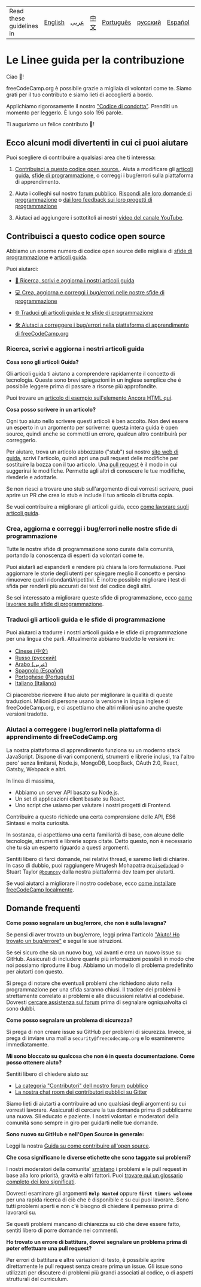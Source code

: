 <table>
    <tr>
        <!-- Do not translate this table -->
        <td> Read these guidelines in </td>
        <td><a href="/CONTRIBUTING.md"> English </a></td>
        <td><a href="/docs/arabic/CONTRIBUTING.md"> عربى </a></td>
        <td><a href="/docs/chinese/CONTRIBUTING.md"> 中文 </a></td>
        <td><a href="/docs/portuguese/CONTRIBUTING.md"> Português </a></td>
        <td><a href="/docs/russian/CONTRIBUTING.md"> русский </a></td>
        <td><a href="/docs/spanish/CONTRIBUTING.md"> Español </a></td>
        <td><a href="/docs/italian/CONTRIBUTING.md"> Italiano </a></td>
    </tr>
</table>

# Le Linee guida per la contribuzione

Ciao 👋!

freeCodeCamp.org è possibile grazie a migliaia di volontari come te. Siamo grati per il tuo contributo e siamo lieti di accoglierti a bordo.

Applichiamo rigorosamente il nostro ["Codice di condotta"](https://www.freecodecamp.org/code-of-conduct). Prenditi un momento per leggerlo. È lungo solo 196 parole.

Ti auguriamo un felice contributo 🎉!

## Ecco alcuni modi divertenti in cui ci puoi aiutare

Puoi scegliere di contribuire a qualsiasi area che ti interessa:

1. [Contribuisci a questo codice open source.](#contribute-to-this-open-source-codebase). Aiuta a modificare gli [articoli guida](https://guide.freecodecamp.org/), [sfide di programmazione](https://learn.freecodecamp.org/), o correggi i bug/errori sulla piattaforma di apprendimento.

2. Aiuta i colleghi sul nostro [forum pubblico](https://www.freecodecamp.org/forum/). [Rispondi alle loro domande di programmazione](https://www.freecodecamp.org/forum/?max_posts=1) o [dai loro feedback sui loro progetti di programmazione](https://www.freecodecamp.org/forum/c/project-feedback?max_posts=1)

3. Aiutaci ad aggiungere i sottotitoli ai nostri [video del canale YouTube](https://www.youtube.com/channel/UC8butISFwT-Wl7EV0hUK0BQ/videos).

## Contribuisci a questo codice open source

Abbiamo un enorme numero di codice open source delle migliaia di [sfide di programmazione](https://learn.freecodecamp.org) e [articoli guida](https://guide.freecodecamp.org).

Puoi aiutarci:

- [📝 Ricerca, scrivi e aggiorna i nostri articoli guida](#research-write-and-update-our-guide-articles)

- [💻 Crea, aggiorna e correggi i bug/errori nelle nostre sfide di programmazione](#create-update-and-fix-bugs-in-our-coding-challenges)

- [🌐 Traduci gli articoli guida e le sfide di programmazione](#translate-guide-articles-and-coding-challenges)

- [🛠 Aiutaci a correggere i bug/errori nella piattaforma di apprendimento di freeCodeCamp.org](#help-us-fix-bugs-in-freecodecamporgs-learning-platform)

###  Ricerca, scrivi e aggiorna i nostri articoli guida

**Cosa sono gli articoli Guida?**

Gli articoli guida ti aiutano a comprendere rapidamente il concetto di tecnologia. Queste sono brevi spiegazioni in un inglese semplice che è possibile leggere prima di passare a risorse più approfondite.

Puoi trovare un [articolo di esempio sull'elemento Ancora HTML qui](https://github.com/freeCodeCamp/freeCodeCamp/blob/master/guide/english/html/elements/a-tag/index.md). 

**Cosa posso scrivere in un articolo?**

Ogni tuo aiuto nello scrivere questi articoli è ben accolto. Non devi essere un esperto in un argomento per scriverne: questa intera guida è open source, quindi anche se commetti un errore, qualcun altro contribuirà per correggerlo.

Per aiutare, trova un articolo abbozzato ("stub") sul nostro [sito web di guida](https://www.freecodecamp.org/guide), scrivi l'articolo, quindi apri una pull request delle modifiche per sostituire la bozza con il tuo articolo. Una [pull request](https://help.github.com/articles/about-pull-requests/) è il modo in cui suggerirai le modifiche. Permette agli altri di conoscere le tue modifiche, rivederle e adottarle.

Se non riesci a trovare uno stub sull'argomento di cui vorresti scrivere, puoi aprire un PR che crea lo stub e include il tuo articolo di brutta copia.

Se vuoi contribuire a migliorare gli articoli guida, ecco [come lavorare sugli articoli guida](/docs/how-to-work-on-guide-articles.md).

### Crea, aggiorna e correggi i bug/errori nelle nostre sfide di programmazione

Tutte le nostre sfide di programmazione sono curate dalla comunità, portando la conoscenza di esperti da volontari come te.

Puoi aiutarli ad espanderli e rendere più chiara la loro formulazione. Puoi aggiornare le storie degli utenti per spiegare meglio il concetto e persino rimuovere quelli ridondanti/ripetitivi. È inoltre possibile migliorare i test di sfida per renderli più accurati dei test del codice degli altri.

Se sei interessato a migliorare queste sfide di programmazione, ecco [come lavorare sulle sfide di programmazione](/docs/how-to-work-on-coding-challenges.md).

### Traduci gli articoli guida e le sfide di programmazione

Puoi aiutarci a tradurre i nostri articoli guida e le sfide di programmazione per una lingua che parli. Attualmente abbiamo tradotto le versioni in:

- [Cinese (中文)](https://github.com/freeCodeCamp/freeCodeCamp/tree/master/curriculum/challenges/chinese)
- [Russo (русский)](https://github.com/freeCodeCamp/freeCodeCamp/tree/master/curriculum/challenges/russian)
- [Arabo (عربى)](https://github.com/freeCodeCamp/freeCodeCamp/tree/master/curriculum/challenges/arabic)
- [Spagnolo (Español)](https://github.com/freeCodeCamp/freeCodeCamp/tree/master/curriculum/challenges/spanish)
- [Portoghese (Português)](https://github.com/freeCodeCamp/freeCodeCamp/tree/master/curriculum/challenges/portuguese)
- [Italiano (Italiano)](https://github.com/freeCodeCamp/freeCodeCamp/tree/master/curriculum/challenges/italian)

Ci piacerebbe ricevere il tuo aiuto per migliorare la qualità di queste traduzioni. Milioni di persone usano la versione in lingua inglese di freeCodeCamp.org, e ci aspettiamo che altri milioni usino anche queste versioni tradotte.

### Aiutaci a correggere i bug/errori nella piattaforma di apprendimento di freeCodeCamp.org

La nostra piattaforma di apprendimento funziona su un moderno stack JavaScript. Dispone di vari componenti, strumenti e librerie inclusi, tra l'altro pero' senza limitarsi, Node.js, MongoDB, LoopBack, OAuth 2.0, React, Gatsby, Webpack e altri.

In linea di massima,

- Abbiamo un server API basato su Node.js.
- Un set di applicazioni client basate su React.
- Uno script che usiamo per valutare i nostri progetti di Frontend.

Contribuire a questo richiede una certa comprensione delle API, ES6 Sintassi e molta curiosità.

In sostanza, ci aspettiamo una certa familiarità di base, con alcune delle tecnologie, strumenti e librerie sopra citate. Detto questo, non è necessario che tu sia un esperto riguardo a questi argomenti.

Sentiti libero di farci domande, nei relativi thread, e saremo lieti di chiarire. In caso di dubbio, puoi raggiungere Mrugesh Mohapatra [`@raisedadead`](https://github.com/raisedadead) o Stuart Taylor [`@bouncey`](https://github.com/bouncey) dalla nostra piattaforma dev team per aiutarti.

Se vuoi aiutarci a migliorare il nostro codebase, ecco [come installare freeCodeCamp localmente](/docs/how-to-setup-freecodecamp-locally.md).

## Domande frequenti

**Come posso segnalare un bug/errore, che non è sulla lavagna?**

Se pensi di aver trovato un bug/errore, leggi prima l'articolo ["Aiuto! Ho trovato un bug/errore"](https://forum.freecodecamp.org/t/how-to-report-a-bug/19543) e segui le sue istruzioni.

Se sei sicuro che sia un nuovo bug, vai avanti e crea un nuovo issue su GitHub. Assicurati di includere quante più informazioni possibili in modo che noi possiamo riprodurre il bug. Abbiamo un modello di problema predefinito per aiutarti con questo.

Si prega di notare che eventuali problemi che richiedono aiuto nella programmazione per una sfida saranno chiusi. Il tracker dei problemi è strettamente correlato ai problemi e alle discussioni relativi al codebase. Dovresti [cercare assistenza sul forum](https://www.freecodecamp.org/forum) prima di segnalare ogniqualvolta ci sono dubbi.

**Come posso segnalare un problema di sicurezza?**

Si prega di non creare issue su GitHub per problemi di sicurezza. Invece, si prega di inviare una mail a `security@freecodecamp.org` e lo esamineremo immediatamente.

**Mi sono bloccato su qualcosa che non è in questa documentazione. Come posso ottenere aiuto?**

Sentiti libero di chiedere aiuto su:

- [La categoria "Contributori" dell nostro forum pubblico](https://www.freecodecamp.org/forum/c/contributors)
- [La nostra chat room dei contributori pubblici su Gitter](https://gitter.im/FreeCodeCamp/Contributors)

Siamo lieti di aiutarti a contribuire ad uno qualsiasi degli argomenti su cui vorresti lavorare. Assicurati di cercare la tua domanda prima di pubblicarne una nuova. Sii educato e paziente. I nostri volontari e moderatori della comunità sono sempre in giro per guidarti nelle tue domande.

**Sono nuovo su GitHub e nell'Open Source in generale:**

Leggi la nostra [Guida su come contribuire all'open source](https://github.com/freeCodeCamp/how-to-contribute-to-open-source).

**Che cosa significano le diverse etichette che sono taggate sui problemi?**

I nostri moderatori della comunita' [smistano](https://en.wikipedia.org/wiki/Software_bug#Bug_management) i problemi e le pull request in base alla loro priorità, gravità e altri fattori. Puoi [trovare qui un glossario completo dei loro significati](https://github.com/freecodecamp/freecodecamp/labels).

Dovresti esaminare gli argomenti **`Help Wanted`** oppure **`first timers welcome`** per una rapida ricerca di ciò che è disponibile e su cui puoi lavorare. Sono tutti problemi aperti e non c'è bisogno di chiedere il pemesso prima di lavorarci su.

Se questi problemi mancano di chiarezza su ciò che deve essere fatto, sentiti libero di porre domande nei commenti.

**Ho trovato un errore di battitura, dovrei segnalare un problema prima di poter effettuare una pull request?**

Per errori di battitura e altre variazioni di testo, è possibile aprire direttamente le pull request senza creare prima un issue. Gli issue sono utilizzati per discutere di problemi più grandi associati al codice, o di aspetti strutturali del curriculum.
